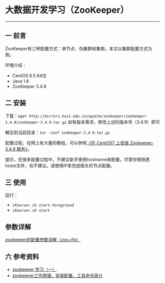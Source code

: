 # 大数据开发学习（ZooKeeper）
-------

## 一 前言

ZooKeeper有三种配置方式：单节点、伪集群和集群。本文以集群配置方式为例。

环境介绍：

- CentOS 6.5 64位
- Java 1.8
- ZooKeeper 3.4.9

## 二 安装
下载：`wget http://mirrors.hust.edu.cn/apache/zookeeper/zookeeper-3.4.9/zookeeper-3.4.9.tar.gz`
如有版本需求，修改上述的版本号（3.4.9）即可

解压到当前目录：`tar -zxvf zookeeper-3.4.9.tar.gz`


配置过程，在网上有大量的教程，可以参照[《在 CentOS7 上安装 Zookeeper-3.4.9 服务》](http://www.linuxidc.com/Linux/2016-09/135052.htm)。

提示，在很多配置过程中，不建议新手使用hostname来配置，尽管你很熟悉hosts文件，也不建议。请使用IP来完成相关的节点配置。


## 三 使用
运行：

- `zkServer.sh start-foreground`
- `zkServer.sh start`


## 参数详解
[zookeeper的配置参数详解（zoo.cfg）](http://www.cnblogs.com/xiohao/p/5541093.html)

## 六 参考资料

- [zookeeper 学习（一）](https://lanjingling.github.io/2016/02/21/zookeeper-study1/)
- [zookeeper工作原理、安装配置、工具命令简介](http://www.cnblogs.com/kunpengit/p/4045334.html)